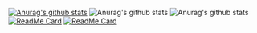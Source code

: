 [![Anurag's github stats](https://github-readme-stats.vercel.app/api?username=Daniele1209)](https://github.com/anuraghazra/github-readme-stats)
![Anurag's github stats](https://github-readme-stats.vercel.app/api?username=Daniele1209&show_icons=true)
![Anurag's github stats](https://github-readme-stats.vercel.app/api?username=Daniele1209&show_icons=true&theme=tokyonight)
[![ReadMe Card](https://github-readme-stats.vercel.app/api/pin/?username=Daniele1209&repo=Machine-Learning-Playground)](https://github.com/anuraghazra/github-readme-stats)
[![ReadMe Card](https://github-readme-stats.vercel.app/api/pin/?username=Daniele1209&repo=COVID-19-chart-app-using-Qt)](https://github.com/anuraghazra/github-readme-stats)
